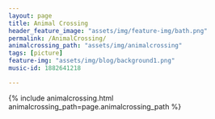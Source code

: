 ```yaml
---
layout: page
title: Animal Crossing
header_feature_image: "assets/img/feature-img/bath.png"
permalink: /AnimalCrossing/
animalcrossing_path: "assets/img/animalcrossing"
tags: [picture]
feature-img: "assets/img/blog/background1.png"
music-id: 1882641218

---
```


{% include animalcrossing.html animalcrossing_path=page.animalcrossing_path %}

